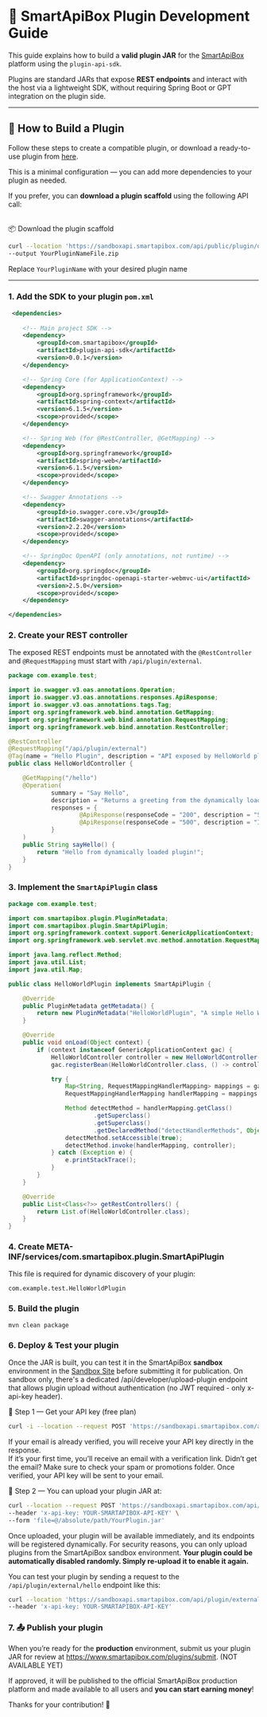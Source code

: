 # 🧩 SmartApiBox Plugin Development Guide

This guide explains how to build a **valid plugin JAR** for the [SmartApiBox](https://smartapibox.com) platform using the `plugin-api-sdk`.

Plugins are standard JARs that expose **REST endpoints** and interact with the host via a lightweight SDK, without requiring Spring Boot or GPT integration on the plugin side.

---

## 🚀 How to Build a Plugin

Follow these steps to create a compatible plugin, or download a ready-to-use plugin from [here](https://github.com/IzzOnLineV2/plugin_example).

This is a minimal configuration — you can add more dependencies to your plugin as needed.

If you prefer, you can **download a plugin scaffold** using the following API call:  
<br>

📦 Download the plugin scaffold
```bash
curl --location 'https://sandboxapi.smartapibox.com/api/public/plugin/download?pluginName=YourPluginName' \
--output YourPluginNameFile.zip
```
Replace `YourPluginName` with your desired plugin name


---

### 1. Add the SDK to your plugin `pom.xml`

```xml
 <dependencies>
    
    <!-- Main project SDK -->
    <dependency>
        <groupId>com.smartapibox</groupId>
        <artifactId>plugin-api-sdk</artifactId>
        <version>0.0.1</version>
    </dependency>

    <!-- Spring Core (for ApplicationContext) -->
    <dependency>
        <groupId>org.springframework</groupId>
        <artifactId>spring-context</artifactId>
        <version>6.1.5</version>
        <scope>provided</scope>
    </dependency>

    <!-- Spring Web (for @RestController, @GetMapping) -->
    <dependency>
        <groupId>org.springframework</groupId>
        <artifactId>spring-web</artifactId>
        <version>6.1.5</version>
        <scope>provided</scope>
    </dependency>

    <!-- Swagger Annotations -->
    <dependency>
        <groupId>io.swagger.core.v3</groupId>
        <artifactId>swagger-annotations</artifactId>
        <version>2.2.20</version>
        <scope>provided</scope>
    </dependency>

    <!-- SpringDoc OpenAPI (only annotations, not runtime) -->
    <dependency>
        <groupId>org.springdoc</groupId>
        <artifactId>springdoc-openapi-starter-webmvc-ui</artifactId>
        <version>2.5.0</version>
        <scope>provided</scope>
    </dependency>

</dependencies>
```
### 2. Create your REST controller
The exposed REST endpoints must be annotated with the `@RestController` and `@RequestMapping` must start with `/api/plugin/external`.

```java
package com.example.test;

import io.swagger.v3.oas.annotations.Operation;
import io.swagger.v3.oas.annotations.responses.ApiResponse;
import io.swagger.v3.oas.annotations.tags.Tag;
import org.springframework.web.bind.annotation.GetMapping;
import org.springframework.web.bind.annotation.RequestMapping;
import org.springframework.web.bind.annotation.RestController;

@RestController
@RequestMapping("/api/plugin/external")
@Tag(name = "Hello Plugin", description = "API exposed by HelloWorld plugin")
public class HelloWorldController {

    @GetMapping("/hello")
    @Operation(
            summary = "Say Hello",
            description = "Returns a greeting from the dynamically loaded plugin",
            responses = {
                    @ApiResponse(responseCode = "200", description = "Successful response"),
                    @ApiResponse(responseCode = "500", description = "Internal error")
            }
    )
    public String sayHello() {
        return "Hello from dynamically loaded plugin!";
    }
}

```
### 3. Implement the `SmartApiPlugin` class
```java
package com.example.test;

import com.smartapibox.plugin.PluginMetadata;
import com.smartapibox.plugin.SmartApiPlugin;
import org.springframework.context.support.GenericApplicationContext;
import org.springframework.web.servlet.mvc.method.annotation.RequestMappingHandlerMapping;

import java.lang.reflect.Method;
import java.util.List;
import java.util.Map;

public class HelloWorldPlugin implements SmartApiPlugin {

    @Override
    public PluginMetadata getMetadata() {
        return new PluginMetadata("HelloWorldPlugin", "A simple Hello World plugin", "1.0.0", "Stefania");
    }

    @Override
    public void onLoad(Object context) {
        if (context instanceof GenericApplicationContext gac) {
            HelloWorldController controller = new HelloWorldController();
            gac.registerBean(HelloWorldController.class, () -> controller);

            try {
                Map<String, RequestMappingHandlerMapping> mappings = gac.getBeansOfType(RequestMappingHandlerMapping.class);
                RequestMappingHandlerMapping handlerMapping = mappings.get("requestMappingHandlerMapping");

                Method detectMethod = handlerMapping.getClass()
                        .getSuperclass()
                        .getSuperclass()
                        .getDeclaredMethod("detectHandlerMethods", Object.class);
                detectMethod.setAccessible(true);
                detectMethod.invoke(handlerMapping, controller);
            } catch (Exception e) {
                e.printStackTrace();
            }
        }
    }

    @Override
    public List<Class<?>> getRestControllers() {
        return List.of(HelloWorldController.class);
    }
}
```
### 4. Create META-INF/services/com.smartapibox.plugin.SmartApiPlugin
This file is required for dynamic discovery of your plugin:
```text
com.example.test.HelloWorldPlugin
```

### 5. Build the plugin
```mvn
mvn clean package
```

### 6. Deploy & Test your plugin
Once the JAR is built, you can test it in the SmartApiBox **sandbox** environment in the [Sandbox Site](https://sandbox.smartapibox.com) before submitting it for publication.
On sandbox only, there's a dedicated /api/developer/upload-plugin endpoint that allows plugin upload without authentication (no JWT required - only x-api-key header).

🧾 Step 1 — Get your API key (free plan)
```bash
curl -i --location --request POST 'https://sandboxapi.smartapibox.com/api/public/keys/generate?email=youremail@example.com'
```
If your email is already verified, you will receive your API key directly in the response.  
If it’s your first time, you’ll receive an email with a verification link. Didn’t get the email? Make sure to check your spam or promotions folder.
Once verified, your API key will be sent to your email.
<br>

🧾 Step 2 — You can upload your plugin JAR at:

```bash
curl --location --request POST 'https://sandboxapi.smartapibox.com/api/developer/upload-plugin' \
--header 'x-api-key: YOUR-SMARTAPIBOX-API-KEY' \
--form 'file=@/absolute/path/YourPlugin.jar'
```

Once uploaded, your plugin will be available immediately, and its endpoints will be registered dynamically.
For security reasons, you can only upload plugins from the SmartApiBox sandbox environment.
**Your plugin could be automatically disabled randomly. Simply re-upload it to enable it again.**

You can test your plugin by sending a request to the `/api/plugin/external/hello` endpoint like this:
```bash
curl --location 'https://sandboxapi.smartapibox.com/api/plugin/external/hello' \
--header 'x-api-key: YOUR-SMARTAPIBOX-API-KEY'
```

### 7. 📤 Publish your plugin
When you’re ready for the **production** environment, submit us your plugin JAR for review at https://www.smartapibox.com/plugins/submit. (NOT AVAILABLE YET)

If approved, it will be published to the official SmartApiBox production platform and made available to all users and **you can start earning money**!

Thanks for your contribution! 🎉